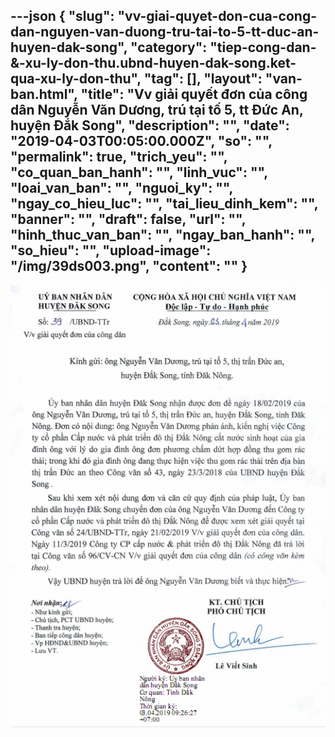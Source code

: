 ---json
{
    "slug": "vv-giai-quyet-don-cua-cong-dan-nguyen-van-duong-tru-tai-to-5-tt-duc-an-huyen-dak-song",
    "category": "tiep-cong-dan-&-xu-ly-don-thu.ubnd-huyen-dak-song.ket-qua-xu-ly-don-thu",
    "tag": [],
    "layout": "van-ban.html",
    "title": "Vv giải quyết đơn của công dân Nguyễn Văn Dương, trú tại tố 5, tt Đức An, huyện Đắk Song",
    "description": "",
    "date": "2019-04-03T00:05:00.000Z",
    "so": "",
    "permalink": true,
    "trich_yeu": "",
    "co_quan_ban_hanh": "",
    "linh_vuc": "",
    "loai_van_ban": "",
    "nguoi_ky": "",
    "ngay_co_hieu_luc": "",
    "tai_lieu_dinh_kem": "",
    "banner": "",
    "draft": false,
    "url": "",
    "hinh_thuc_van_ban": "",
    "ngay_ban_hanh": "",
    "so_hieu": "",
    "upload-image": "/img/39ds003.png",
    "__content__": ""
}
---
<p><img alt="" src="/img/39ds001.png" /></p>

<p>&nbsp;</p>
